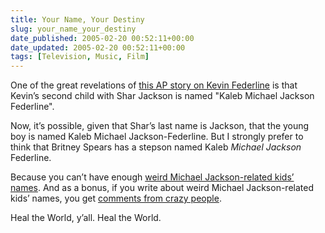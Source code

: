 ```yaml
---
title: Your Name, Your Destiny
slug: your_name_your_destiny
date_published: 2005-02-20 00:52:11+00:00
date_updated: 2005-02-20 00:52:11+00:00
tags: [Television, Music, Film]
---
```

One of the great revelations of [this AP story on Kevin Federline](http://www.azcentral.com/ent/celeb/articles/0214kevin.html) is that Kevin’s second child with Shar Jackson is named "Kaleb Michael Jackson Federline".

Now, it’s possible, given that Shar’s last name is Jackson, that the young boy is named Kaleb Michael Jackson-Federline. But I strongly prefer to think that Britney Spears has a stepson named Kaleb *Michael Jackson* Federline.

Because you can’t have enough [weird Michael Jackson-related kids’ names](/2002/08/the-once-and-fu.html). And as a bonus, if you write about weird Michael Jackson-related kids’ names, you get [comments from crazy people](http://www.consolationchamps.com/archives/000659.html).

Heal the World, y’all. Heal the World.
